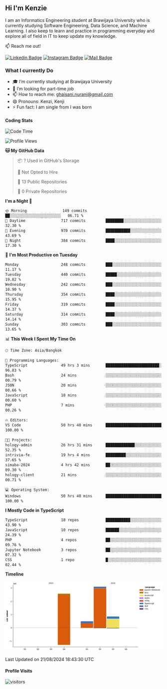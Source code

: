 ## Hi I'm Kenzie


I am an Informatics Engineering student at Brawijaya University who is currently studying Software Engineering, Data Science, and Machine Learning. I also keep to learn and practice in programming everyday and explore all of field in IT to keep update my knowledge.

:mailbox: Reach me out!

[![Linkedin Badge](https://img.shields.io/badge/-Kenzie_Taqiyassar-0e76a8?style=flat&labelColor=0e76a8&logo=linkedin&logoColor=white)](https://www.linkedin.com/in/kenzie-taqiyassar-37458b1aa/) 
[![Instagram Badge](https://img.shields.io/badge/-@__kenziehh_-e84393?style=flat&labelColor=e84393&logo=instagram&logoColor=white)](https://www.instagram.com/_kenziehh/) 
[![Mail Badge](https://img.shields.io/badge/-ghaisani.nurani-c0392b?style=flat&labelColor=c0392b&logo=gmail&logoColor=white)](mailto:ghaisani.nurani@gmail.com)

### What I currently Do

- 🎓 I’m currently studying at Brawijaya University
- 💼 I’m looking for part-time job
- 📫 How to reach me: ghaisani.nurani@gmail.com
- 😄 Pronouns: Kenzi, Kenji
- ⚡ Fun fact: I am single from I was born

#### Coding Stats
<!--START_SECTION:waka-->
![Code Time](http://img.shields.io/badge/Code%20Time-628%20hrs%2032%20mins-blue)

![Profile Views](http://img.shields.io/badge/Profile%20Views-0-blue)

**🐱 My GitHub Data** 

> 📦 ? Used in GitHub's Storage 
 > 
> 🚫 Not Opted to Hire
 > 
> 📜 13 Public Repositories 
 > 
> 🔑 0 Private Repositories 
 > 
**I'm a Night 🦉** 

```text
🌞 Morning                149 commits         ██░░░░░░░░░░░░░░░░░░░░░░░   06.71 % 
🌆 Daytime                717 commits         ████████░░░░░░░░░░░░░░░░░   32.30 % 
🌃 Evening                970 commits         ███████████░░░░░░░░░░░░░░   43.69 % 
🌙 Night                  384 commits         ████░░░░░░░░░░░░░░░░░░░░░   17.30 % 
```
📅 **I'm Most Productive on Tuesday** 

```text
Monday                   248 commits         ███░░░░░░░░░░░░░░░░░░░░░░   11.17 % 
Tuesday                  440 commits         █████░░░░░░░░░░░░░░░░░░░░   19.82 % 
Wednesday                242 commits         ███░░░░░░░░░░░░░░░░░░░░░░   10.90 % 
Thursday                 354 commits         ████░░░░░░░░░░░░░░░░░░░░░   15.95 % 
Friday                   319 commits         ████░░░░░░░░░░░░░░░░░░░░░   14.37 % 
Saturday                 314 commits         ████░░░░░░░░░░░░░░░░░░░░░   14.14 % 
Sunday                   303 commits         ███░░░░░░░░░░░░░░░░░░░░░░   13.65 % 
```


📊 **This Week I Spent My Time On** 

```text
🕑︎ Time Zone: Asia/Bangkok

💬 Programming Languages: 
TypeScript               49 hrs 3 mins       ████████████████████████░   96.83 % 
Bash                     24 mins             ░░░░░░░░░░░░░░░░░░░░░░░░░   00.79 % 
JSON                     20 mins             ░░░░░░░░░░░░░░░░░░░░░░░░░   00.66 % 
JavaScript               18 mins             ░░░░░░░░░░░░░░░░░░░░░░░░░   00.60 % 
PHP                      7 mins              ░░░░░░░░░░░░░░░░░░░░░░░░░   00.26 % 

🔥 Editors: 
VS Code                  50 hrs 40 mins      █████████████████████████   100.00 % 

🐱‍💻 Projects: 
hology-admin             26 hrs 31 mins      █████████████░░░░░░░░░░░░   52.35 % 
intrivia-fe              19 hrs 4 mins       █████████░░░░░░░░░░░░░░░░   37.65 % 
simaba-2024              4 hrs 42 mins       ██░░░░░░░░░░░░░░░░░░░░░░░   09.30 % 
hology-client            21 mins             ░░░░░░░░░░░░░░░░░░░░░░░░░   00.71 % 

💻 Operating System: 
Windows                  50 hrs 40 mins      █████████████████████████   100.00 % 
```

**I Mostly Code in TypeScript** 

```text
TypeScript               18 repos            ███████████░░░░░░░░░░░░░░   43.90 % 
JavaScript               10 repos            ██████░░░░░░░░░░░░░░░░░░░   24.39 % 
PHP                      4 repos             ██░░░░░░░░░░░░░░░░░░░░░░░   09.76 % 
Jupyter Notebook         3 repos             ██░░░░░░░░░░░░░░░░░░░░░░░   07.32 % 
CSS                      1 repo              █░░░░░░░░░░░░░░░░░░░░░░░░   02.44 % 
```



**Timeline**

![Lines of Code chart](https://raw.githubusercontent.com/kenziehh/kenziehh/master/assets/bar_graph.png)


 Last Updated on 21/08/2024 18:43:30 UTC
<!--END_SECTION:waka-->


#### Profile Visits

![visitors](https://visitor-badge.glitch.me/badge?page_id=kenziehh.kenziehh)





